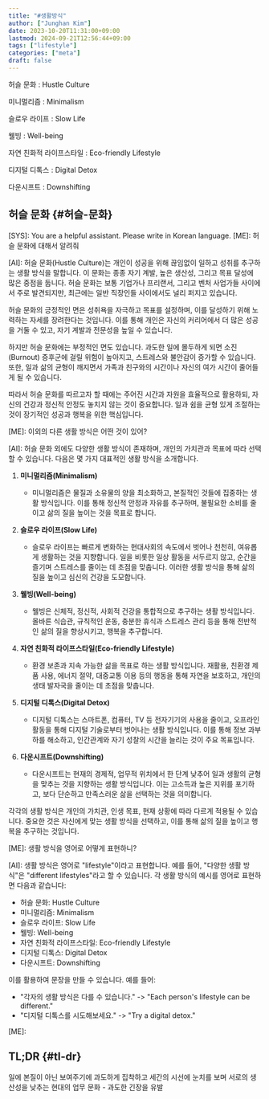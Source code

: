 ```yaml
---
title: "#생활방식"
author: ["Junghan Kim"]
date: 2023-10-20T11:31:00+09:00
lastmod: 2024-09-21T12:56:44+09:00
tags: ["lifestyle"]
categories: ["meta"]
draft: false
---
```


허슬 문화
: Hustle Culture

미니멀리즘
: Minimalism

슬로우 라이프
: Slow Life

웰빙
: Well-being

자연 친화적 라이프스타일
: Eco-friendly Lifestyle

디지털 디톡스
: Digital Detox

다운시프트
: Downshifting


## 허슬 문화 {#허슬-문화}

<div class="ai">

[SYS]: You are a helpful assistant. Please write in Korean language. [ME]: 허슬 문화에 대해서 알려줘

[AI]: 허슬 문화(Hustle Culture)는 개인이 성공을 위해 끊임없이 일하고 성취를 추구하는 생활 방식을 말합니다. 이 문화는 종종 자기 계발, 높은 생산성, 그리고 목표 달성에 많은 중점을 둡니다. 허슬 문화는 보통 기업가나 프리랜서, 그리고 벤처 사업가들 사이에서 주로 발견되지만, 최근에는 일반 직장인들 사이에서도 널리 퍼지고 있습니다.

허슬 문화의 긍정적인 면은 성취욕을 자극하고 목표를 설정하며, 이를 달성하기 위해 노력하는 자세를 장려한다는 것입니다. 이를 통해 개인은 자신의 커리어에서 더 많은 성공을 거둘 수 있고, 자기 계발과 전문성을 높일 수 있습니다.

하지만 허슬 문화에는 부정적인 면도 있습니다. 과도한 일에 몰두하게 되면 소진(Burnout) 증후군에 걸릴 위험이 높아지고, 스트레스와 불안감이 증가할 수 있습니다. 또한, 일과 삶의 균형이 깨지면서 가족과 친구와의 시간이나 자신의 여가 시간이 줄어들게 될 수 있습니다.

따라서 허슬 문화를 따르고자 할 때에는 주어진 시간과 자원을 효율적으로 활용하되, 자신의 건강과 정신적 안정도 놓치지 않는 것이 중요합니다. 일과 쉼을 균형 있게 조절하는 것이 장기적인 성공과 행복을 위한 핵심입니다.

[ME]: 이외의 다른 생활 방식은 어떤 것이 있어?

[AI]: 허슬 문화 외에도 다양한 생활 방식이 존재하며, 개인의 가치관과 목표에 따라 선택할 수 있습니다. 다음은 몇 가지 대표적인 생활 방식을 소개합니다.

1.  ****미니멀리즘(Minimalism)****
    -   미니멀리즘은 물질과 소유물의 양을 최소화하고, 본질적인 것들에 집중하는 생활 방식입니다. 이를 통해 정신적 안정과 자유를 추구하며, 불필요한 소비를 줄이고 삶의 질을 높이는 것을 목표로 합니다.

2.  ****슬로우 라이프(Slow Life)****
    -   슬로우 라이프는 빠르게 변화하는 현대사회의 속도에서 벗어나 천천히, 여유롭게 생활하는 것을 지향합니다. 일을 비롯한 일상 활동을 서두르지 않고, 순간을 즐기며 스트레스를 줄이는 데 초점을 맞춥니다. 이러한 생활 방식을 통해 삶의 질을 높이고 심신의 건강을 도모합니다.

3.  ****웰빙(Well-being)****
    -   웰빙은 신체적, 정신적, 사회적 건강을 통합적으로 추구하는 생활 방식입니다. 올바른 식습관, 규칙적인 운동, 충분한 휴식과 스트레스 관리 등을 통해 전반적인 삶의 질을 향상시키고, 행복을 추구합니다.

4.  ****자연 친화적 라이프스타일(Eco-friendly Lifestyle)****
    -   환경 보존과 지속 가능한 삶을 목표로 하는 생활 방식입니다. 재활용, 친환경 제품 사용, 에너지 절약, 대중교통 이용 등의 행동을 통해 자연을 보호하고, 개인의 생태 발자국을 줄이는 데 초점을 맞춥니다.

5.  ****디지털 디톡스(Digital Detox)****
    -   디지털 디톡스는 스마트폰, 컴퓨터, TV 등 전자기기의 사용을 줄이고, 오프라인 활동을 통해 디지털 기술로부터 벗어나는 생활 방식입니다. 이를 통해 정보 과부하를 해소하고, 인간관계와 자기 성찰의 시간을 늘리는 것이 주요 목표입니다.

6.  ****다운시프트(Downshifting)****
    -   다운시프트는 현재의 경제적, 업무적 위치에서 한 단계 낮추어 일과 생활의 균형을 맞추는 것을 지향하는 생활 방식입니다. 이는 고소득과 높은 지위를 포기하고, 보다 단순하고 만족스러운 삶을 선택하는 것을 의미합니다.

각각의 생활 방식은 개인의 가치관, 인생 목표, 현재 상황에 따라 다르게 적용될 수 있습니다. 중요한 것은 자신에게 맞는 생활 방식을 선택하고, 이를 통해 삶의 질을 높이고 행복을 추구하는 것입니다.

[ME]: 생활 방식을 영어로 어떻게 표현하니?

[AI]: 생활 방식은 영어로 "lifestyle"이라고 표현합니다. 예를 들어, "다양한 생활 방식"은 "different lifestyles"라고 할 수 있습니다. 각 생활 방식의 예시를 영어로 표현하면 다음과 같습니다:

-   허슬 문화: Hustle Culture
-   미니멀리즘: Minimalism
-   슬로우 라이프: Slow Life
-   웰빙: Well-being
-   자연 친화적 라이프스타일: Eco-friendly Lifestyle
-   디지털 디톡스: Digital Detox
-   다운시프트: Downshifting

이를 활용하여 문장을 만들 수 있습니다. 예를 들어:

-   "각자의 생활 방식은 다를 수 있습니다." -&gt; "Each person's lifestyle can be different."
-   "디지털 디톡스를 시도해보세요." -&gt; "Try a digital detox."

[ME]:

</div>


## TL;DR {#tl-dr}



일에 본질이 아닌 보여주기에 과도하게 집착하고 세간의 시선에 눈치를 보며 서로의 생산성을 낮추는 현대의 업무 문화 - 과도한 긴장을 유발
